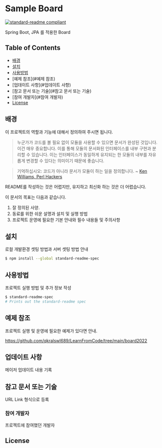 # Sample Board 

[![standard-readme compliant](https://img.shields.io/badge/readme%20style-standard-brightgreen.svg?style=flat-square)](https://github.com/RichardLitt/standard-readme)

Spring Boot, JPA 를 적용한 Board 


## Table of Contents

- [배경](#배경)
- [설치](#설치)
- [사용방법](#사용방법)
- [예제 참조](#예제 참조)
- [업데이트 사항](#업데이트 사항)
- [참고 문서 또는 기술](#참고 문서 또는 기술)
- [참여 개발자](#참여 개발자)
- [License](#license)

## 배경

이 프로젝트의 역할과 기능에 대해서 정의하여 주시면 됩니다.

> 누군가가 코드를 볼 필요 없이 모듈을 사용할 수 있으면 문서가 완성된 것입니다.
> 이건 매우 중요합니다. 이를 통해 모듈의 문서화된 인터페이스를 내부 구현과 분리할 수 있습니다. 이는 인터페이스가 동일하게 유지되는 한 모듈의 내부를 자유롭게 변경할 수 있다는 의미이기 때문에 좋습니다.

> 기억하십시오: 코드가 아니라 문서가 모듈이 하는 일을 정의합니다.
~ [Ken Williams, Perl Hackers](http://mathforum.org/ken/perl_modules.html#document)

README를 작성하는 것은 어렵지만, 유지하고 최신화 하는 것은 더 어렵습니다.

이 문서의 목표는 다음과 같습니다.

1. 잘 정의된 사양.
2. 동료를 위한 쉬운 설명과 설치 및 실행 방법
3. 프로젝트 운영에 필요한 기본 안내와 필수 내용들 및 주의사항


## 설치

로컬 개발환경 셋팅 방법과 서버 셋팅 방법 안내

```sh
$ npm install --global standard-readme-spec
```

## 사용방법

프로젝트 실행 방법 및 추가 정보 작성

```sh
$ standard-readme-spec
# Prints out the standard-readme spec
```

## 예제 참조

프로젝트 실행 및 운영에 필요한 예제가 있다면 안내.

https://github.com/qkralswl689/LearnFromCode/tree/main/board2022


## 업데이트 사항

메이저 업데이트 내용 기록

## 참고 문서 또는 기술

URL Link 형식으로 등록

### 참여 개발자

프로젝트에 참여했던 개발자

## License